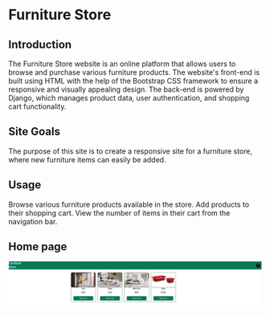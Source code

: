 # Furniture Store
## Introduction

The Furniture Store website is an online platform that allows users to browse and purchase various furniture products. The website's front-end is built using HTML with the help of the Bootstrap CSS framework to ensure a responsive and visually appealing design. The back-end is powered by Django, which manages product data, user authentication, and shopping cart functionality.

## Site Goals

The purpose of this site is to create a responsive site for a furniture store, where new furniture items can easily be added.

## Usage

Browse various furniture products available in the store.
Add products to their shopping cart.
View the number of items in their cart from the navigation bar.

## Home page

![img](/media/img/Screen1.png)